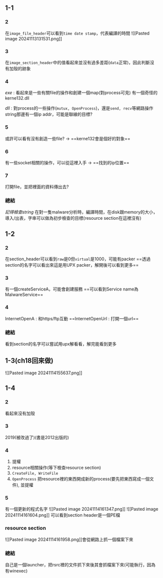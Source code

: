 ## 1-1
### 2
在`image_file_header`可以看到`time date stamp`，代表編譯的時間
![[Pasted image 20241113131531.png]]
### 3
在`image_section_header`中的值看起來並沒有過多差距(`data`正常)，因此判斷沒有加殼的跡象
### 4
*exe* : 
	看起來是一些有關file的操作和創建一個map(對process可見)
	有一個奇怪的kerne132.dll

*dll* : 
	對process的一些操作(`mutux, OpenProcess`)，還是`send, recv`等網路操作
	string那邊有一個ip addr，可能是聯線的目標?
### 5
或許可以看有沒有創造一些file? -> ==kerne132會是個好的對象==
### 6
有一些socket相關的操作，可以從這裡入手 -> ==找到的ip位置==
### 7
打開file，並把裡面的資料傳出去?

### 總結
*記得檢查string*
在對一隻malware分析時，編譯時間，在disk跟memory的大小，導入/出表，字串可以做為初步檢查的目標(resource section在這裡沒有)
## 1-2
### 2
在section_header可以看到`raw`是0但`virtual`是1000，可能有packer
==透過section的名字可以看出來這是用UPX packer，解開後可以看到更多==
### 3
有一個createServiceA，可能會創建服務
==可以看到Service name為MalwareService==
### 4
InternetOpenA : 和https/ftp互動
==InternetOpenUrl : 打開一個url==

### 總結 
看到section的名字可以嘗試用upx解看看，解完能看到更多
## 1-3(ch18回來做)
![[Pasted image 20241114155637.png]]
## 1-4
### 2
看起來沒有加殼
### 3
2019(被改過了)(書是2012出版的)
### 4
1. 提權
2. resource相關操作(等下檢查resource section)
3. `CreateFile, WriteFile`
4. `OpenProcess`
把resource裡的東西開成新的process(要先把東西寫成一個文件), 並提權

### 5
有一個更新的程式名字
![[Pasted image 20241114161347.png]]
![[Pasted image 20241114161604.png]]
可以看到section header是一個PE檔

### resource section
![[Pasted image 20241114161958.png]]會從網路上抓一個檔案下來

### 總結
自己是一個launcher，把rsrc裡的文件抓下來後其會抓檔案下來(可能執行，因為有winexec)

